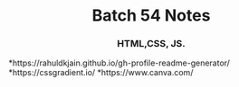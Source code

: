 <h1 align="center">Batch 54 Notes</h1>
<h3 align="center">HTML,CSS, JS.</h3>
*https://rahuldkjain.github.io/gh-profile-readme-generator/
*https://cssgradient.io/
*https://www.canva.com/
